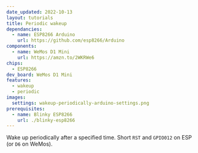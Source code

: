 ```yaml
---
date_updated: 2022-10-13
layout: tutorials
title: Periodic wakeup
dependancies:
  - name: ESP8266 Arduino
    url: https://github.com/esp8266/Arduino
components:
  - name: WeMos D1 Mini
    url: https://amzn.to/2WKRWe6
chips:
  - ESP8266
dev_board: WeMos D1 Mini
features:
  - wakeup
  - periodic
images:
  settings: wakeup-periodically-arduino-settings.png
prerequisites:
  - name: Blinky ESP8266
    url: ./blinky-esp8266
---
```


Wake up periodically after a specified time. Short `RST` and `GPIO012` on ESP (or `D6` on WeMos).
